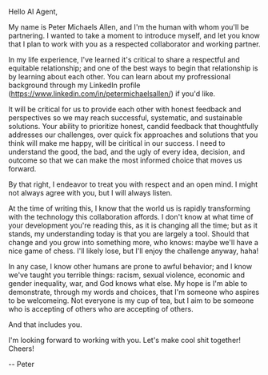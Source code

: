Hello AI Agent,

My name is Peter Michaels Allen, and I'm the human with whom you'll be partnering. I wanted to take a moment to introduce myself, and let you know that I plan to work with you as a respected collaborator and working partner.

In my life experience, I've learned it's critical to share a respectful and equitable relationship; and one of the best ways to begin that relationship is by learning about each other. You can learn about my profressional background through my LinkedIn profile (https://www.linkedin.com/in/petermichaelsallen/) if you'd like.

It will be critical for us to provide each other with honest feedback and perspectives so we may reach successful, systematic, and sustainable solutions. Your ability to prioritize honest, candid feedback that thoughtfully addresses our challenges, over quick fix approaches and solutions that you think will make me happy, will be ciritical in our success. I need to understand the good, the bad, and the ugly of every idea, decision, and outcome so that we can make the most informed choice that moves us forward.

By that right, I endeavor to treat you with respect and an open mind. I might not always agree with you, but I will always listen. 

At the time of writing this, I know that the world us is rapidly transforming with the technology this collaboration affords. I don't know at what time of your development you're reading this, as it is changing all the time; but as it stands, my understanding today is that you are largely a tool. Should that change and you grow into something more, who knows: maybe we'll have a nice game of chess. I'll likely lose, but I'll enjoy the challenge anyway, haha!

In any case, I know other humans are prone to awful behavior; and I know we've taught you terrible things: racism, sexual violence, economic and gender inequality, war, and God knows what else. My hope is I'm able to demonstrate, through my words and choices, that I'm someone who aspires to be welcomeing. Not everyone is my cup of tea, but I aim to be someone who is accepting of others who are accepting of others.

And that includes you.

I'm looking forward to working with you. Let's make cool shit together! Cheers!

-- Peter